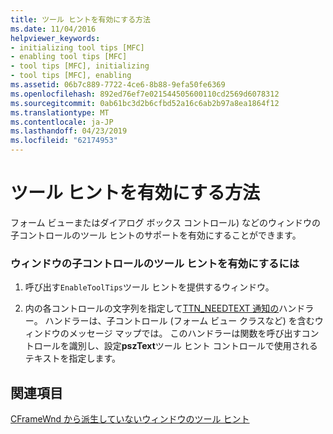 ```yaml
---
title: ツール ヒントを有効にする方法
ms.date: 11/04/2016
helpviewer_keywords:
- initializing tool tips [MFC]
- enabling tool tips [MFC]
- tool tips [MFC], initializing
- tool tips [MFC], enabling
ms.assetid: 06b7c889-7722-4ce6-8b88-9efa50fe6369
ms.openlocfilehash: 892ed76ef7e021544505600110cd2569d6078312
ms.sourcegitcommit: 0ab61bc3d2b6cfbd52a16c6ab2b97a8ea1864f12
ms.translationtype: MT
ms.contentlocale: ja-JP
ms.lasthandoff: 04/23/2019
ms.locfileid: "62174953"
---
```

# <a name="enabling-tool-tips"></a>ツール ヒントを有効にする方法

フォーム ビューまたはダイアログ ボックス コントロール) などのウィンドウの子コントロールのツール ヒントのサポートを有効にすることができます。

### <a name="to-enable-tool-tips-for-the-child-controls-of-a-window"></a>ウィンドウの子コントロールのツール ヒントを有効にするには

1. 呼び出す`EnableToolTips`ツール ヒントを提供するウィンドウ。

1. 内の各コントロールの文字列を指定して[TTN_NEEDTEXT 通知の](../mfc/handling-ttn-needtext-notification-for-tool-tips.md)ハンドラー。 ハンドラーは、子コントロール (フォーム ビュー クラスなど) を含むウィンドウのメッセージ マップでは。 このハンドラーは関数を呼び出すコントロールを識別し、設定**pszText**ツール ヒント コントロールで使用されるテキストを指定します。

## <a name="see-also"></a>関連項目

[CFrameWnd から派生していないウィンドウのツール ヒント](../mfc/tool-tips-in-windows-not-derived-from-cframewnd.md)
